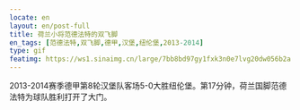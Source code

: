 ```yaml
---
locate: en
layout: en/post-full
title: 荷兰小将范德法特的双飞脚
en_tags: [范德法特,双飞脚,德甲,汉堡,纽伦堡,2013-2014]
type: gif
featimg: https://ws1.sinaimg.cn/large/7bb8bd97gy1fxk3n0e7lvg20dw056b2a.gif
---
```


2013-2014赛季德甲第8轮汉堡队客场5-0大胜纽伦堡。第17分钟，荷兰国脚范德法特为球队胜利打开了大门。